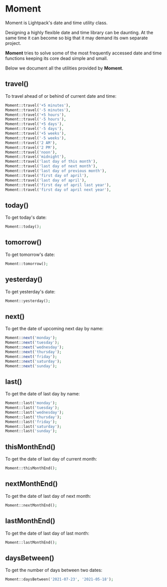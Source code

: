 # Moment

<p class="tip">Moment is Lightpack's date and time utility class.</p>

Designing a highly flexible date and time library can be daunting. At the same time it can become so big that it may demand its own separate project.

**Moment** tries to solve some of the most frequently accessed date and time functions keeping its core dead simple and small. 

Below we document all the utilities provided by **Moment**.

## travel()

To travel ahead of or behind of current date and time:

```php
Moment::travel('+5 minutes'),
Moment::travel('-5 minutes'),
Moment::travel('+5 hours'),
Moment::travel('-5 hours'),
Moment::travel('+5 days'),
Moment::travel('-5 days'),
Moment::travel('+5 weeks'),
Moment::travel('-5 weeks'),
Moment::travel('2 AM'),
Moment::travel('2 PM'),
Moment::travel('noon'),
Moment::travel('midnight'),
Moment::travel('last day of this month'),
Moment::travel('last day of next month'),
Moment::travel('last day of previous month'),
Moment::travel('first day of april'),
Moment::travel('last day of april'),
Moment::travel('first day of april last year'),
Moment::travel('first day of april next year'),
```

## today()

To get today's date:

```php
Moment::today();
```

## tomorrow()

To get tomorrow's date:

```php
Moment::tomorrow();
```

## yesterday()

To get yesterday's date:

```php
Moment::yesterday();
```

## next()

To get the date of upcoming next day by name:

```php
Moment::next('monday');
Moment::next('tuesday');
Moment::next('wednesday');
Moment::next('thursday');
Moment::next('friday');
Moment::next('saturday');
Moment::next('sunday');
```

## last()

To get the date of last day by name:

```php
Moment::last('monday');
Moment::last('tuesday');
Moment::last('wednesday');
Moment::last('thursday');
Moment::last('friday');
Moment::last('saturday');
Moment::last('sunday');
```

## thisMonthEnd()

To get the date of last day of current month:

```php
Moment::thisMonthEnd();
```

## nextMonthEnd()

To get the date of last day of next month:

```php
Moment::nextMonthEnd();
```

## lastMonthEnd()

To get the date of last day of last month:

```php
Moment::lastMonthEnd();
```

## daysBetween()

To get the number of days between two dates:

```php
Moment::daysBetween('2021-07-23', '2021-05-18');
```